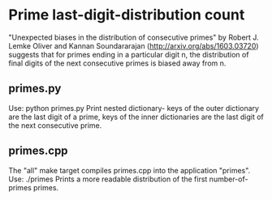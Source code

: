 Prime last-digit-distribution count
===================================

"Unexpected biases in the distribution of consecutive primes" by Robert J.
Lemke Oliver and Kannan Soundararajan (http://arxiv.org/abs/1603.03720)
suggests that for primes ending in a particular digit n, the distribution of
final digits of the next consecutive primes is biased away from n.

## primes.py
Use: python primes.py <number of primes>
Print nested dictionary- keys of the outer dictionary are the last digit of a
prime, keys of the inner dictionaries are the last digit of the next
consecutive prime.

## primes.cpp
The "all" make target compiles primes.cpp into the application "primes".
Use: ./primes <number of primes>
Prints a more readable distribution of the first number-of-primes primes.
